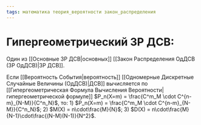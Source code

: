 ```yaml
---
tags: математика теория_вероятности закон_распределения
---
```

# Гипергеометрический ЗР ДСВ:
Один из [[Основные ЗР ДСВ|основных]] [[Закон Распределения ОдДСВ (ЗР ОдДСВ)|ЗР ДСВ]].

Если [[Вероятность События|вероятность]] [[Одномерные Дискретные Случайные Величины (ОдДСВ)|ДСВ]] вычисляется по [[Гипергеометрическая Формула Вычисления Вероятности|гипергеометрической формуле]] $P_n(X=m) = \frac{C^m_M \cdot C^{n-m}_{N-M}}{C^n_N}$, то:
	1) $P_n(X=m) = \frac{C^m_M \cdot C^{n-m}_{N-M}}{C^n_N}$;
	2) $M(X) = n\cdot\frac{M}{N}$;
	3) $D(X) = n\cdot\frac{M}{N-1}\cdot\frac{(N-M)(N-1)}{N^2}$.

